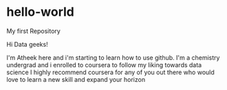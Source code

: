 # hello-world
My first Repository

Hi Data geeks!

I'm Atheek here and i'm starting to learn how to use github.
I'm a chemistry undergrad and i enrolled to coursera to follow my liking towards data science
I highly recommend coursera for any of you out there who would love to learn a new skill and expand your horizon

